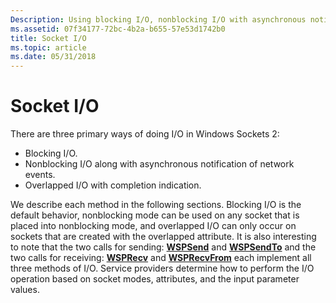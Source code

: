 ```yaml
---
Description: Using blocking I/O, nonblocking I/O with asynchronous notification of network events, and overlapped I/O with completion indication in Windows Sockets 2 (Winsock).
ms.assetid: 07f34177-72bc-4b2a-b655-57e53d1742b0
title: Socket I/O
ms.topic: article
ms.date: 05/31/2018
---
```


# Socket I/O

There are three primary ways of doing I/O in Windows Sockets 2:

-   Blocking I/O.
-   Nonblocking I/O along with asynchronous notification of network events.
-   Overlapped I/O with completion indication.

We describe each method in the following sections. Blocking I/O is the default behavior, nonblocking mode can be used on any socket that is placed into nonblocking mode, and overlapped I/O can only occur on sockets that are created with the overlapped attribute. It is also interesting to note that the two calls for sending: [**WSPSend**](/previous-versions/windows/hardware/network/ff566316(v=vs.85)) and [**WSPSendTo**](/previous-versions/windows/desktop/legacy/ms742291(v=vs.85)) and the two calls for receiving: [**WSPRecv**](/previous-versions/windows/hardware/network/ff566309(v=vs.85)) and [**WSPRecvFrom**](/previous-versions/windows/desktop/legacy/ms742287(v=vs.85)) each implement all three methods of I/O. Service providers determine how to perform the I/O operation based on socket modes, attributes, and the input parameter values.

 

 